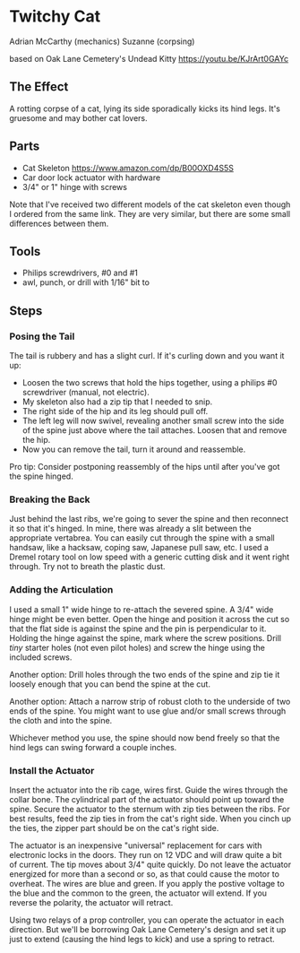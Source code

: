 # Twitchy Cat
Adrian McCarthy (mechanics)
Suzanne (corpsing)

based on Oak Lane Cemetery's Undead Kitty
https://youtu.be/KJrArt0GAYc

## The Effect
A rotting corpse of a cat, lying its side sporadically kicks its hind legs.  It's gruesome and may bother cat lovers.

## Parts

* Cat Skeleton https://www.amazon.com/dp/B00OXD4S5S
* Car door lock actuator with hardware
* 3/4" or 1" hinge with screws

Note that I've received two different models of the cat skeleton even though I ordered from the same link.  They are very similar, but there are some small differences between them.

## Tools

* Philips screwdrivers, #0 and #1
* awl, punch, or drill with 1/16" bit to 

## Steps

### Posing the Tail
The tail is rubbery and has a slight curl.  If it's curling down and you want it up:

* Loosen the two screws that hold the hips together, using a philips #0 screwdriver (manual, not electric).
* My skeleton also had a zip tip that I needed to snip.
* The right side of the hip and its leg should pull off.
* The left leg will now swivel, revealing another small screw into the side of the spine just above where the tail attaches.  Loosen that and remove the hip.
* Now you can remove the tail, turn it around and reassemble.

Pro tip:  Consider postponing reassembly of the hips until after you've got the spine hinged.

### Breaking the Back

Just behind the last ribs, we're going to sever the spine and then reconnect it so that it's hinged.  In mine, there was already a slit between the appropriate vertabrea.  You can easily cut through the spine with a small handsaw, like a hacksaw, coping saw, Japanese pull saw, etc.  I used a Dremel rotary tool on low speed with a generic cutting disk and it went right through.  Try not to breath the plastic dust.

### Adding the Articulation

I used a small 1" wide hinge to re-attach the severed spine.  A 3/4" wide hinge might be even better.  Open the hinge and position it across the cut so that the flat side is against the spine and the pin is perpendicular to it.  Holding the hinge against the spine, mark where the screw positions.  Drill _tiny_ starter holes (not even pilot holes) and screw the hinge using the included screws.

Another option:  Drill holes through the two ends of the spine and zip tie it loosely enough that you can bend the spine at the cut.

Another option:  Attach a narrow strip of robust cloth to the underside of two ends of the spine.  You might want to use glue and/or small screws through the cloth and into the spine.

Whichever method you use, the spine should now bend freely so that the hind legs can swing forward a couple inches.

### Install the Actuator

Insert the actuator into the rib cage, wires first.  Guide the wires through the collar bone.  The cylindrical part of the actuator should point up toward the spine.  Secure the actuator to the sternum with zip ties between the ribs.  For best results, feed the zip ties in from the cat's right side.  When you cinch up the ties, the zipper part should be on the cat's right side.

The actuator is an inexpensive "universal" replacement for cars with electronic locks in the doors.  They run on 12 VDC and will draw quite a bit of current.  The tip moves about 3/4" quite quickly.  Do not leave the actuator energized for more than a second or so, as that could cause the motor to overheat.  The wires are blue and green.  If you apply the postive voltage to the blue and the common to the green, the actuator will extend.  If you reverse the polarity, the actuator will retract.

Using two relays of a prop controller, you can operate the actuator in each direction.  But we'll be borrowing Oak Lane Cemetery's design and set it up just to extend (causing the hind legs to kick) and use a spring to retract.

###